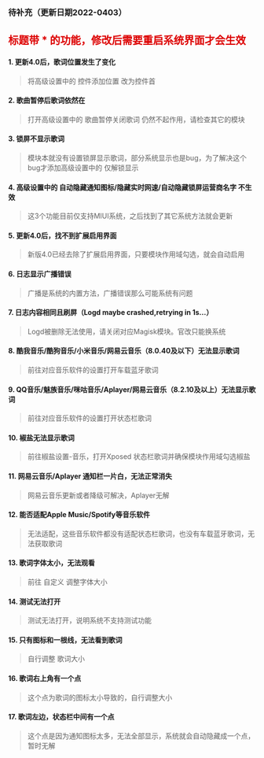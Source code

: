 ### 待补充（更新日期2022-0403）

## <font color="#dd0000">标题带 * 的功能，修改后需要重启系统界面才会生效</font>

#### 1. 更新4.0后，歌词位置发生了变化
> 将高级设置中的 控件添加位置 改为控件首  
#### 2. 歌曲暂停后歌词依然在
> 打开高级设置中的 歌曲暂停关闭歌词 仍然不起作用，请检查其它的模块
#### 3. 锁屏不显示歌词
> 模块本就没有设置锁屏显示歌词，部分系统显示也是bug，为了解决这个bug才添加高级设置中的 仅解锁显示
#### 4. 高级设置中的 自动隐藏通知图标/隐藏实时网速/自动隐藏锁屏运营商名字 不生效
> 这3个功能目前仅支持MIUI系统，之后找到了其它系统方法就会更新
#### 5. 更新4.0后，找不到扩展启用界面
> 新版4.0已经去除了扩展启用界面，只要模块作用域勾选，就会自动启用
#### 6. 日志显示广播错误
> 广播是系统的内置方法，广播错误那么可能系统有问题
#### 7. 日志内容相同且刷屏（Logd maybe crashed,retrying in 1s...）
> Logd被删除无法使用，请关闭对应Magisk模块。官改只能换系统
#### 8. 酷我音乐/酷狗音乐/小米音乐/网易云音乐（8.0.40及以下）无法显示歌词
> 前往对应音乐软件的设置打开车载蓝牙歌词
#### 9. QQ音乐/魅族音乐/咪咕音乐/Aplayer/网易云音乐（8.2.10及以上）无法显示歌词
> 前往对应音乐软件的设置打开状态栏歌词
#### 10. 椒盐无法显示歌词
> 前往椒盐设置-音乐，打开Xposed 状态栏歌词并确保模块作用域勾选椒盐
#### 11. 网易云音乐/Aplayer 通知栏一片白，无法正常消失
> 网易云音乐更新或者降级可解决，Aplayer无解
#### 12. 能否适配Apple Music/Spotify等音乐软件
> 无法适配，这些音乐软件都没有适配状态栏歌词，也没有车载蓝牙歌词，无法获取歌词
#### 13. 歌词字体太小，无法观看
>  前往 自定义 调整字体大小
#### 14. 测试无法打开
> 测试无法打开，说明系统不支持测试功能
#### 15. 只有图标和一根线，无法看到歌词
> 自行调整 歌词大小 
#### 16. 歌词右上角有一个点
> 这个点为歌词的图标太小导致的，自行调整大小
#### 17. 歌词左边，状态栏中间有一个点
> 这个点是因为通知图标太多，无法全部显示，系统就会自动隐藏成一个点，暂时无解
